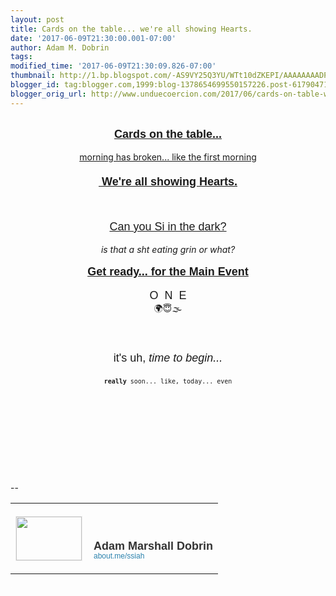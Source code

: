 ```yaml
---
layout: post
title: Cards on the table... we're all showing Hearts.
date: '2017-06-09T21:30:00.001-07:00'
author: Adam M. Dobrin
tags: 
modified_time: '2017-06-09T21:30:09.826-07:00'
thumbnail: http://1.bp.blogspot.com/-AS9VY25Q3YU/WTt10dZKEPI/AAAAAAAADPc/t187KLKxtL4Ug-6-OF8sM0NXGebLujSJwCK4B/s72-c/THECOLOROFheaven-709829.png
blogger_id: tag:blogger.com,1999:blog-1378654699550157226.post-6179047137232417317
blogger_orig_url: http://www.unduecoercion.com/2017/06/cards-on-table-were-all-showing-hearts.html
---
```


<div dir="ltr"><div class="gmail_quote"><br><div dir="ltr"><div class="gmail_quote"><div class="m_-890461781625882586HOEnZb"><div class="m_-890461781625882586h5"><div dir="ltr"><div class="gmail_quote"><div dir="ltr"><div class="gmail_quote"><div dir="ltr"><div class="gmail_quote"><div dir="ltr"><span><div><div style="text-align:center"><b><font face="arial black, sans-serif"><a href="http://bit.ly/29MNgaN" style="font-size:large" target="_blank">Cards on the table...</a></font></b></div><div style="text-align:center"><b><br></b></div><div style="text-align:center"><a href="http://bit.ly/29MNgaN" target="_blank"><a href="http://1.bp.blogspot.com/-AS9VY25Q3YU/WTt10dZKEPI/AAAAAAAADPc/t187KLKxtL4Ug-6-OF8sM0NXGebLujSJwCK4B/s1600/THECOLOROFheaven-709829.png"><img src="http://1.bp.blogspot.com/-AS9VY25Q3YU/WTt10dZKEPI/AAAAAAAADPc/t187KLKxtL4Ug-6-OF8sM0NXGebLujSJwCK4B/s320/THECOLOROFheaven-709829.png"  border="0" alt="" id="BLOGGER_PHOTO_ID_6429862437105307890" /></a></a></div><div style="text-align:center"><a href="http://bit.ly/1P6JlC8" target="_blank">morning has broken... like the first morning</a></div></div><div style="text-align:center"><b><font size="4" face="arial black, sans-serif"><br></font></b></div></span><span><div style="text-align:center"><b><font size="4" face="arial black, sans-serif"><a href="http://bit.ly/29QWuVZ" target="_blank"> We&#39;re all showing Hearts.</a></font></b></div><div style="text-align:center"><a href="http://goog_1254116430" target="_blank"><br></a></div><div style="text-align:center"><a href="http://bit.ly/29QWuVZ" target="_blank"><a href="http://2.bp.blogspot.com/-cQ4iOld3r9A/WTt10_sN3oI/AAAAAAAADPk/nkX0_m6yrws04tarm-szs5G_xc7e6GppwCK4B/s1600/allshowinghearts-710326.png"><img src="http://2.bp.blogspot.com/-cQ4iOld3r9A/WTt10_sN3oI/AAAAAAAADPk/nkX0_m6yrws04tarm-szs5G_xc7e6GppwCK4B/s320/allshowinghearts-710326.png"  border="0" alt="" id="BLOGGER_PHOTO_ID_6429862446312054402" /></a></a></div><div style="text-align:center"><br></div><div style="text-align:center"><br></div><div style="text-align:center"><font size="4" face="arial black, sans-serif"><a href="http://bit.ly/1U5d6sP" target="_blank">Can you Si in the dark?</a></font></div><div style="text-align:center"><br></div><div style="text-align:center"><a href="http://3.bp.blogspot.com/-dEFrrIUHNcs/WTt104wyp_I/AAAAAAAADPs/y_J7XIlxTdErPP9fE_45S_kOmVQm5e5PgCK4B/s1600/13735563_10154368953643420_7114626322051587527_o-711524.jpg"><img src="http://3.bp.blogspot.com/-dEFrrIUHNcs/WTt104wyp_I/AAAAAAAADPs/y_J7XIlxTdErPP9fE_45S_kOmVQm5e5PgCK4B/s320/13735563_10154368953643420_7114626322051587527_o-711524.jpg"  border="0" alt="" id="BLOGGER_PHOTO_ID_6429862444452194290" /></a></div><div style="text-align:center"><i>is that a sht eating grin or what?</i>​<br></div><div style="text-align:center"><br></div><div style="text-align:center"><font face="arial black, sans-serif" size="4"><b><a href="http://bit.ly/29Pkrun" target="_blank">Get ready... for the Main Event</a></b></font></div><div style="text-align:center"><br></div><div style="text-align:center"><a href="http://bit.ly/29Pkrun" target="_blank"><a href="http://3.bp.blogspot.com/-_A8bYDr1A7s/WTt11JWVWBI/AAAAAAAADP0/Eadgn0kCiw4f_OeaFdWg6YAo0DZQQNCWACK4B/s1600/earthplay-712132.png"><img src="http://3.bp.blogspot.com/-_A8bYDr1A7s/WTt11JWVWBI/AAAAAAAADP0/Eadgn0kCiw4f_OeaFdWg6YAo0DZQQNCWACK4B/s320/earthplay-712132.png"  border="0" alt="" id="BLOGGER_PHOTO_ID_6429862448904624146" /></a></a></div><div style="text-align:center"><div><font face="arial black, sans-serif" size="4">O  N  E</font></div><div></div><div>🌍😇🌫<br></div><div><br></div>​</div><div style="text-align:center"><font face="arial black, sans-serif" size="4"><a href="http://3.bp.blogspot.com/-xLLskqK3xMg/WTt11T9oAkI/AAAAAAAADP8/i9ZnIaKJzGcUMmBnOzH2uvWjI02IdFTKwCK4B/s1600/bowofchrist-712808.png"><img src="http://3.bp.blogspot.com/-xLLskqK3xMg/WTt11T9oAkI/AAAAAAAADP8/i9ZnIaKJzGcUMmBnOzH2uvWjI02IdFTKwCK4B/s320/bowofchrist-712808.png"  border="0" alt="" id="BLOGGER_PHOTO_ID_6429862451753779778" /></a><br><br></font></div><div style="text-align:center"><font face="arial black, sans-serif" size="4">it&#39;s uh,<i> time to begin...</i></font></div><div style="text-align:center"><font face="arial black, sans-serif" size="4"><i><br></i></font></div><div style="text-align:center"><font face="arial black, sans-serif" size="4"><i><a href="http://2.bp.blogspot.com/-cGOgGRGYeDM/WTt11cqnIdI/AAAAAAAADQE/9Fe41SZIWDojIFvaIhtTuH-8iKzyOww9ACK4B/s1600/coming-soon-713509.jpg"><img src="http://2.bp.blogspot.com/-cGOgGRGYeDM/WTt11cqnIdI/AAAAAAAADQE/9Fe41SZIWDojIFvaIhtTuH-8iKzyOww9ACK4B/s320/coming-soon-713509.jpg"  border="0" alt="" id="BLOGGER_PHOTO_ID_6429862454089949650" /></a><br></i></font></div><div style="text-align:center"><font face="monospace, monospace" size="1"><b>really</b> soon... like, today... even</font><br></div><div style="text-align:center"><font face="monospace, monospace" size="1"><br></font></div><div style="text-align:center"><font face="monospace, monospace" size="1"><br></font></div></span><div style="text-align:center"><font face="monospace, monospace" size="1"><a href="http://bit.ly/22xIDWp" target="_blank"><a href="http://1.bp.blogspot.com/-EMhBmRVswEE/WTt11uQpxmI/AAAAAAAADQM/2djpcFrHYwkvE67b1-fMBOI0oZ7rsy0EwCK4B/s1600/12514021_10153953051248420_6708120153282920114_o-714046.jpg"><img src="http://1.bp.blogspot.com/-EMhBmRVswEE/WTt11uQpxmI/AAAAAAAADQM/2djpcFrHYwkvE67b1-fMBOI0oZ7rsy0EwCK4B/s320/12514021_10153953051248420_6708120153282920114_o-714046.jpg"  border="0" alt="" id="BLOGGER_PHOTO_ID_6429862458812909154" /></a></a></font><img src="https://mailfoogae.appspot.com/t?sender=aYWRhbTVAcmVhbGx5aGltLmNvbQ%3D%3D&amp;type=zerocontent&amp;guid=b7269736-8f56-4a6f-aaff-b9c0f2ea28cd" style="width:0px;max-height:0px;overflow:hidden"><font color="#ffffff" size="1">ᐧ</font></div></div>  </div><br></div><div hspace="streak-pt-mark" style="max-height:1px"><img style="width:0px;max-height:0px;overflow:hidden" src="https://mailfoogae.appspot.com/t?sender=aYWRhbTVAcmVhbGx5aGltLmNvbQ%3D%3D&amp;type=zerocontent&amp;guid=60ff8271-483b-461b-9613-6f831c253748"><font color="#ffffff" size="1">ᐧ</font></div>  </div><br></div><div hspace="streak-pt-mark" style="max-height:1px"><img style="width:0px;max-height:0px;overflow:hidden" src="https://mailfoogae.appspot.com/t?sender=aeWl0c2hhY2tAdW5kdWVjb2VyY2lvbi5jb20%3D&amp;type=zerocontent&amp;guid=45736812-cdbb-454b-8eea-0b0b784e674a"><font color="#ffffff" size="1">ᐧ</font></div>  </div><br></div></div></div><div hspace="streak-pt-mark" style="max-height:1px"><img style="width:0px;max-height:0px;overflow:hidden" src="https://mailfoogae.appspot.com/t?sender=aYWRhbUBmcm9tdGhlbWFjaGluZS5vcmc%3D&amp;type=zerocontent&amp;guid=bc1a8e1b-4b43-4170-8d10-c5c4693615db"><font color="#ffffff" size="1">ᐧ</font></div>  </div><br></div>  </div><br><br clear="all"><div><br></div>-- <br><div class="gmail_signature" data-smartmail="gmail_signature"><table border="0" cellpadding="0" cellspacing="0">      <tbody>          <tr>              <td align="left" valign="bottom" width="107" style="line-height:0;vertical-align:bottom;padding-right:10px;padding-top:20px;padding-bottom:20px">                  <a href="https://about.me/ssiah?promo=email_sig&amp;utm_source=product&amp;utm_medium=email_sig&amp;utm_campaign=gmail_api&amp;utm_content=thumb" style="text-decoration:none" target="_blank">                      <img src="https://thumbs.about.me/thumbnail/users/s/s/i/ssiah_emailsig.jpg?_1423909067_93" alt="" width="105" height="70" style="margin:0;padding:0;display:block;border:1px solid #eeeeee">                  </a>              </td>              <td align="left" valign="bottom" style="line-height:1.1;vertical-align:bottom;padding-top:20px;padding-bottom:20px">                  <img src="https://about.me/t/sig?u=ssiah" width="1" height="1" style="border:0;margin:0;padding:0;width:1;height:1;overflow:hidden">                  <div style="font-size:18px;font-weight:bold;color:#333333;font-family:&#39;Proxima Nova&#39;,Helvetica,Arial,sans-serif!important">Adam Marshall Dobrin</div>                  <a href="https://about.me/ssiah?promo=email_sig&amp;utm_source=product&amp;utm_medium=email_sig&amp;utm_campaign=gmail_api&amp;utm_content=thumb" style="text-decoration:none;font-size:12px;color:#2b82ad;font-family:&#39;Proxima Nova&#39;,Helvetica,Arial,sans-serif!important" target="_blank">about.me/ssiah                  </a>              </td>          </tr>      </tbody>  </table>  </div>  </div><div hspace="streak-pt-mark" style="max-height:1px"><img alt="" style="width:0px;max-height:0px;overflow:hidden" src="https://mailfoogae.appspot.com/t?sender=aYWRhbUBmcm9tdGhlbWFjaGluZS5vcmc%3D&amp;type=zerocontent&amp;guid=7b2ad23e-f855-4397-99d4-050ea3e187c7"><font color="#ffffff" size="1">ᐧ</font></div>  